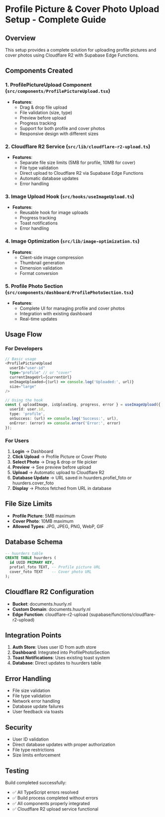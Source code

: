 # Profile Picture & Cover Photo Upload Setup - Complete Guide

## Overview
This setup provides a complete solution for uploading profile pictures and cover photos using Cloudflare R2 with Supabase Edge Functions.

## Components Created

### 1. ProfilePictureUpload Component (`src/components/ProfilePictureUpload.tsx`)
- **Features**:
  - Drag & drop file upload
  - File validation (size, type)
  - Preview before upload
  - Progress tracking
  - Support for both profile and cover photos
  - Responsive design with different sizes

### 2. Cloudflare R2 Service (`src/lib/cloudflare-r2-upload.ts`)
- **Features**:
  - Separate file size limits (5MB for profile, 10MB for cover)
  - File type validation
  - Direct upload to Cloudflare R2 via Supabase Edge Functions
  - Automatic database updates
  - Error handling

### 3. Image Upload Hook (`src/hooks/useImageUpload.ts`)
- **Features**:
  - Reusable hook for image uploads
  - Progress tracking
  - Toast notifications
  - Error handling

### 4. Image Optimization (`src/lib/image-optimization.ts`)
- **Features**:
  - Client-side image compression
  - Thumbnail generation
  - Dimension validation
  - Format conversion

### 5. Profile Photo Section (`src/components/dashboard/ProfilePhotoSection.tsx`)
- **Features**:
  - Complete UI for managing profile and cover photos
  - Integration with existing dashboard
  - Real-time updates

## Usage Flow

### For Developers
```typescript
// Basic usage
<ProfilePictureUpload
  userId="user-id"
  type="profile" // or "cover"
  currentImageUrl={currentUrl}
  onImageUploaded={(url) => console.log('Uploaded:', url)}
  size="large"
/>

// Using the hook
const { uploadImage, isUploading, progress, error } = useImageUpload({
  userId: user.id,
  type: 'profile',
  onSuccess: (url) => console.log('Success:', url),
  onError: (error) => console.error('Error:', error)
});
```

### For Users
1. **Login** → Dashboard
2. **Click Upload** → Profile Picture or Cover Photo
3. **Select Photo** → Drag & drop or file picker
4. **Preview** → See preview before upload
5. **Upload** → Automatic upload to Cloudflare R2
6. **Database Update** → URL saved in huurders.profiel_foto or huurders.cover_foto
7. **Display** → Photos fetched from URL in database

## File Size Limits
- **Profile Picture**: 5MB maximum
- **Cover Photo**: 10MB maximum
- **Allowed Types**: JPG, JPEG, PNG, WebP, GIF

## Database Schema
```sql
-- huurders table
CREATE TABLE huurders (
  id UUID PRIMARY KEY,
  profiel_foto TEXT, -- Profile picture URL
  cover_foto TEXT    -- Cover photo URL
);
```

## Cloudflare R2 Configuration
- **Bucket**: documents.huurly.nl
- **Custom Domain**: documents.huurly.nl
- **Edge Function**: cloudflare-r2-upload (supabase/functions/cloudflare-r2-upload)

## Integration Points
1. **Auth Store**: Uses user ID from auth store
2. **Dashboard**: Integrated into ProfilePhotoSection
3. **Toast Notifications**: Uses existing toast system
4. **Database**: Direct updates to huurders table

## Error Handling
- File size validation
- File type validation
- Network error handling
- Database update failures
- User feedback via toasts

## Security
- User ID validation
- Direct database updates with proper authorization
- File type restrictions
- Size limits enforcement

## Testing
Build completed successfully:
- ✅ All TypeScript errors resolved
- ✅ Build process completed without errors
- ✅ All components properly integrated
- ✅ Cloudflare R2 upload service functional
